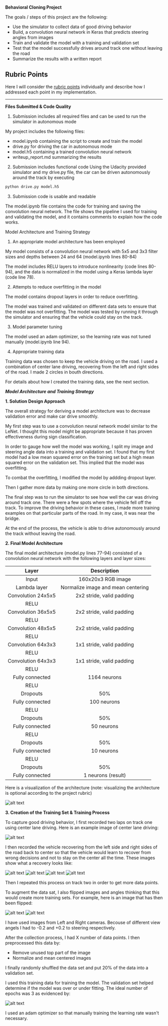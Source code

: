 **Behavioral Cloning Project**

The goals / steps of this project are the following:
* Use the simulator to collect data of good driving behavior
* Build, a convolution neural network in Keras that predicts steering angles from images
* Train and validate the model with a training and validation set
* Test that the model successfully drives around track one without leaving the road
* Summarize the results with a written report


[//]: # (Image References)

[image1]: ./examples/placeholder.png "Model Visualization"
[image2]: ./examples/center.jpg "Center"
[image3]: ./examples/rec1.jpg "Recovery Image"
[image4]: ./examples/rec2.jpg "Recovery Image"
[image5]: ./examples/rec3.jpg "Recovery Image"
[image51]: ./examples/rec4.jpg "Recovery Image"
[image6]: ./examples/normal.png "Normal Image"
[image7]: ./examples/flipped.png "Flipped Image"
[image8]: ./examples/progress.png "Progress Image"


## Rubric Points
Here I will consider the [rubric points](https://review.udacity.com/#!/rubrics/432/view) individually and describe how I addressed each point in my implementation.  

---
**Files Submitted & Code Quality**

1. Submission includes all required files and can be used to run the simulator in autonomous mode

My project includes the following files:
* model.ipynb containing the script to create and train the model
* drive.py for driving the car in autonomous mode
* model.h5 containing a trained convolution neural network 
* writeup_report.md summarizing the results

2. Submission includes functional code
Using the Udacity provided simulator and my drive.py file, the car can be driven autonomously around the track by executing 
```sh
python drive.py model.h5
```

3. Submission code is usable and readable

The model.ipynb file contains the code for training and saving the convolution neural network. The file shows the pipeline I used for training and validating the model, and it contains comments to explain how the code works.

Model Architecture and Training Strategy

1. An appropriate model architecture has been employed

My model consists of a convolution neural network with 5x5 and 3x3 filter sizes and depths between 24 and 64 (model.ipynb lines 80-84)

The model includes RELU layers to introduce nonlinearity (code lines 80-94), and the data is normalized in the model using a Keras lambda layer (code line 78).

2. Attempts to reduce overfitting in the model

The model contains dropout layers in order to reduce overfitting. 

The model was trained and validated on different data sets to ensure that the model was not overfitting. The model was tested by running it through the simulator and ensuring that the vehicle could stay on the track.

3. Model parameter tuning

The model used an adam optimizer, so the learning rate was not tuned manually (model.ipynb line 94).

4. Appropriate training data

Training data was chosen to keep the vehicle driving on the road. I used a combination of center lane driving, recovering from the left and right sides of the road. I made 2 circles in bouth directions. 

For details about how I created the training data, see the next section. 

***Model Architecture and Training Strategy***

**1. Solution Design Approach**

The overall strategy for deriving a model architecture was to decrease validation error and make car drive smoothly.

My first step was to use a convolution neural network model similar to the LeNet. I thought this model might be appropriate because it has proven effectiveness during sign classification.

In order to gauge how well the model was working, I split my image and steering angle data into a training and validation set. I found that my first model had a low mean squared error on the training set but a high mean squared error on the validation set. This implied that the model was overfitting. 

To combat the overfitting, I modified the model by addding dropout layer.

Then I gather more data by making one more circle in both directions. 

The final step was to run the simulator to see how well the car was driving around track one. There were a few spots where the vehicle fell off the track. To improve the driving behavior in these cases, I made more training examples on that particular parts of the road. In my case, it was near the bridge.

At the end of the process, the vehicle is able to drive autonomously around the track without leaving the road.

**2. Final Model Architecture**

The final model architecture (model.py lines 77-94) consisted of a convolution neural network with the following layers and layer sizes:

| Layer         		|     Description	        					| 
|:---------------------:|:---------------------------------------------:| 
| Input         		| 160x20x3 RGB image   							| 
| Lambda layer  		| Normalize image and mean centering   			| 
| Convolution 24x5x5   	| 2x2 stride, valid padding						|
| RELU					|												|
| Convolution 36x5x5   	| 2x2 stride, valid padding						|
| RELU					|												|
| Convolution 48x5x5   	| 2x2 stride, valid padding						|
| RELU					|												|
| Convolution 64x3x3   	| 1x1 stride, valid padding						|
| RELU					|												|
| Convolution 64x3x3   	| 1x1 stride, valid padding						|
| RELU					|												|
| Fully connected		| 1164 neurons									|
| RELU					|												|
| Dropouts				| 50%											|
| Fully connected		| 100 neurons									|
| RELU					|												|
| Dropouts				| 50%											|
| Fully connected		| 50 neurons									|
| RELU					|												|
| Dropouts				| 50%											|
| Fully connected		| 10 neurons									|
| RELU					|												|
| Dropouts				| 50%											|
| Fully connected		| 1 neurons (result)							|


Here is a visualization of the architecture (note: visualizing the architecture is optional according to the project rubric)

![alt text][image1]

**3. Creation of the Training Set & Training Process**

To capture good driving behavior, I first recorded two laps on track one using center lane driving. Here is an example image of center lane driving:

![alt text][image2]

I then recorded the vehicle recovering from the left side and right sides of the road back to center so that the vehicle would learn to recover from wrong decisions and not to stay on the center all the time. These images show what a recovery looks like:

![alt text][image3]
![alt text][image4]
![alt text][image5]
![alt text][image51]

Then I repeated this process on track two in order to get more data points.

To augment the data sat, I also flipped images and angles thinking that this would create more training sets. For example, here is an image that has then been flipped:

![alt text][image6]
![alt text][image7]

I have used images from Left and Right cameras. Becouse of different view angels I had to -0.2 and +0.2 to steering respectively.

After the collection process, I had X number of data points. I then preprocessed this data by:
* Remove unused top part of the image
* Normalize and mean centered images


I finally randomly shuffled the data set and put 20% of the data into a validation set. 

I used this training data for training the model. The validation set helped determine if the model was over or under fitting. The ideal number of epochs was 3 as evidenced by:

![alt text][image8]

I used an adam optimizer so that manually training the learning rate wasn't necessary.
